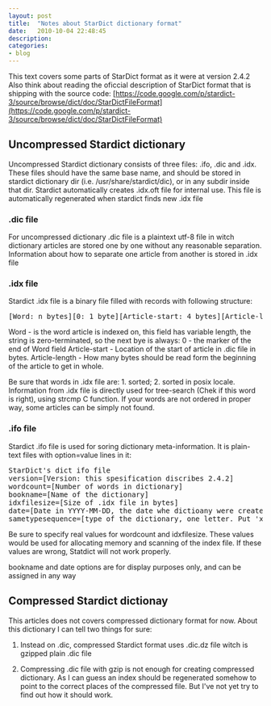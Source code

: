 ```yaml
---
layout: post
title:  "Notes about StarDict dictionary format"
date:   2010-10-04 22:48:45
description: 
categories:
- blog
---
```


This text covers some parts of StarDict format as it were at version 2.4.2
Also think about reading the oficcial description of StarDict format that is shipping with the source code:
[https://code.google.com/p/stardict-3/source/browse/dict/doc/StarDictFileFormat](https://code.google.com/p/stardict-3/source/browse/dict/doc/StarDictFileFormat)

## Uncompressed Stardict dictionary

Uncompressed Stardict dictionary consists of three files: .ifo, .dic and .idx. These files should have the same base name, and should be stored in stardict
dictionary dir (i.e. /usr/share/stardict/dic), or in any subdir inside that dir. Stardict automatically creates .idx.oft file for internal use.
This file is automatically regenerated when stardict finds new .idx file

### .dic file 
For uncompressed dictionary .dic file is a plaintext utf-8 file in witch dictionary articles are stored one by one without any reasonable separation.
Information about how to separate one article from another is stored in .idx file

### .idx file 
Stardict .idx file is a binary file filled with records with following structure:

<pre>[Word: n bytes][0: 1 byte][Article-start: 4 bytes][Article-length: 4 bytes]</pre>

Word             - is the word article is indexed on, this field has variable length, the string is zero-terminated, so the next bye is always:
0                    - the marker of the end of Word field
Article-start    - Location of the start of article in .dic file in bytes.
Article-length   - How many bytes should be read form the beginning of the article to get in whole.

Be sure that words in .idx file are: 1. sorted; 2. sorted in posix locale. Information from .idx file is directly used for 
tree-search (Chek if this word is right), using strcmp C function. If your words are not ordered in proper way, some articles can 
be simply not found.

### .ifo file

Stardict .ifo file is used for soring dictionary meta-information. It is plain-text files with option=value lines in it:

<pre>StarDict's dict ifo file
version=[Version: this spesification discribes 2.4.2]
wordcount=[Number of words in dictionary]
bookname=[Name of the dictionary]
idxfilesize=[Size of .idx file in bytes]
date=[Date in YYYY-MM-DD, the date whe dictioany were created]
sametypesequence=[type of the dictionary, one letter. Put 'x' for uncimpressed dictionary]</pre>


Be sure to specify real values for wordcount and idxfilesize. These values would be used for allocating memory and scanning of the index file. 
If these values are wrong, Statdict will not work properly.

bookname and date options are for display purposes only, and can be assigned in any way


## Compressed Stardict dictionay

This articles does not covers compressed dictionary format for now. About this dictionary I can tell two things for sure:

1. Instead on .dic, compressed Stardict format uses .dic.dz file witch is gzipped plain .dic file

2. Compressing .dic file with gzip is not enough for creating compressed dictionary. As I can guess an index should be regenerated somehow
to point to the correct places of the compressed file. But I've not yet try to find out how it should work.
